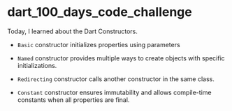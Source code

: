 # dart_100_days_code_challenge

Today, I learned about the Dart Constructors. 

- `Basic` constructor initializes properties using parameters

- `Named` constructor provides multiple ways to create objects with specific initializations.

- `Redirecting` constructor calls another constructor in the same class.

- `Constant` constructor ensures immutability and allows compile-time constants when all properties are final.